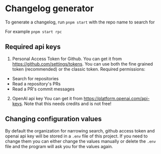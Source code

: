 # Changelog generator

To generate a changelog, run `pnpm start` with the repo name to search for

For example `pnpm start rpc`

## Required api keys

1. Personal Access Token for Github.
   You can get it from https://github.com/settings/tokens. You can use both the fine grained token (recommended) or the classic token.
   Required permissions:

- Search for repositories
- Read a repository's PRs
- Read a PR's commit messages

2. OpenAI api key
   You can get it from https://platform.openai.com/api-keys.
   Note that this needs credits and is not free!

## Changing configuration values

By default the organization for narrowing search, github access token and openai api key will be stored in a `.env` file of this project. If you need to change them you can either change the values manually or delete the `.env` file and the program will ask you for the values again.
